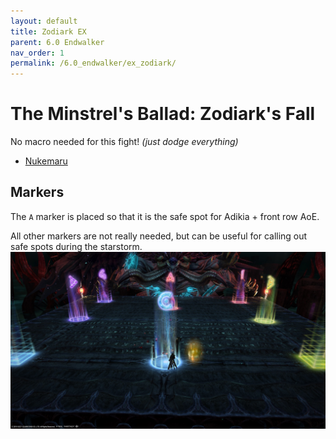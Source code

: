 ```yaml
---
layout: default
title: Zodiark EX
parent: 6.0 Endwalker
nav_order: 1
permalink: /6.0_endwalker/ex_zodiark/
---
```


# The Minstrel's Ballad: Zodiark's Fall

No macro needed for this fight! *(just dodge everything)*

- [Nukemaru](https://www.youtube.com/watch?v=fg-NG2EQY-o)

## Markers

The `A` marker is placed so that it is the safe spot for Adikia + front row AoE.

All other markers are not really needed, but can be useful for calling out safe spots during the starstorm.
![](images/markers.jpg)
